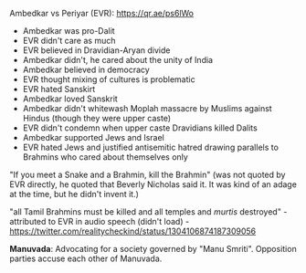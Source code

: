 Ambedkar vs Periyar (EVR): https://qr.ae/ps6lWo


- Ambedkar was pro-Dalit
- EVR didn't care as much
- EVR believed in Dravidian-Aryan divide
- Ambedkar didn't, he cared about the unity of India
- Ambedkar believed in democracy
- EVR thought mixing of cultures is problematic
- EVR hated Sanskirt
- Ambedkar loved Sanskrit
- Ambedkar didn't whitewash Moplah massacre by Muslims against Hindus (though they were upper caste)
- EVR didn't condemn when upper caste Dravidians killed Dalits
- Ambedkar supported Jews and Israel
- EVR hated Jews and justified antisemitic hatred drawing parallels to Brahmins who cared about themselves only

"If you meet a Snake and a Brahmin, kill the Brahmin" (was not quoted by EVR directly, he quoted that Beverly Nicholas said it. It was kind of an adage at the time, but he didn't invent it.)

"all Tamil Brahmins must be killed and all temples and _murtis_ destroyed" - attributed to EVR in audio speech (didn't load) - https://twitter.com/realitycheckind/status/1304106874187309056

**Manuvada**: Advocating for a society governed by "Manu Smriti". Opposition parties accuse each other of Manuvada.